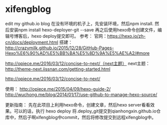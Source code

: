 
# xifengblog
edit my github.io blog
在没有环境的机子上，先安装环境，然后npm install.
然后安装npm install hexo-deployer-git --save
再之后使用hexo命令创建文件，编辑号博客后，hexo deploy提交即可。
参考：
官网：https://hexo.io/zh-cn/docs/deployment.html
搭建：
http://crazymilk.github.io/2015/12/28/GitHub-Pages-Hexo%E6%90%AD%E5%BB%BA%E5%8D%9A%E5%AE%A2/#more

http://opiece.me/2016/03/12/concise-to-next/（next主题）
next主题：
http://theme-next.iissnan.com/getting-started.html

http://opiece.me/2016/03/12/concise-to-next/

使用：
http://opiece.me/2015/04/09/hexo-guide-2/
http://wuchong.me/blog/2014/01/17/use-github-to-manage-hexo-source/

更新指南：
先在此项目上利用hexo命令，创建文章，然后hexo server看看效果。可以的话，执行
hexo deploy 将.deploy_git提交到qianhongxin.github.io仓库中，然后子啊xifengblog中commit，然后将修改提交到远程xifengblog中。
